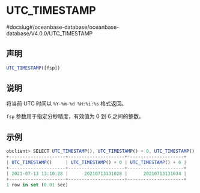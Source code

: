 UTC_TIMESTAMP 
==================================
#docslug#/oceanbase-database/oceanbase-database/V4.0.0/UTC_TIMESTAMP


声明 
-----------------------

```javascript
UTC_TIMESTAMP([fsp])
```



说明 
-----------------------

将当前 UTC 时间以 `%Y-%m-%d %H:%i:%s` 格式返回。

`fsp` 参数用于指定分秒精度，有效值为 0 到 6 之间的整数。

示例 
-----------------------

```javascript
obclient> SELECT UTC_TIMESTAMP(), UTC_TIMESTAMP() + 0, UTC_TIMESTAMP() + 6;
+---------------------+---------------------+---------------------+
| UTC_TIMESTAMP()     | UTC_TIMESTAMP() + 0 | UTC_TIMESTAMP() + 6 |
+---------------------+---------------------+---------------------+
| 2021-07-13 13:10:28 |      20210713131028 |      20210713131034 |
+---------------------+---------------------+---------------------+
1 row in set (0.01 sec)
```


